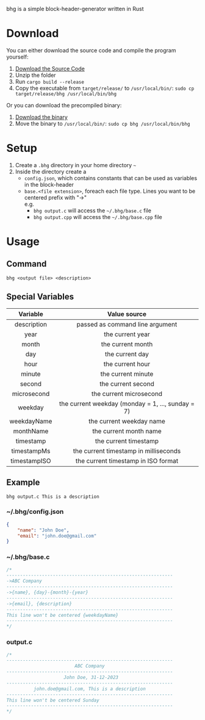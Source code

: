 bhg is a simple block-header-generator written in Rust

# Download

You can either download the source code and compile the program yourself:

1. [Download the Source Code](https://github.com/antonio-subasic/bhg/archive/refs/heads/main.zip)
1. Unzip the folder
1. Run `cargo build --release`
1. Copy the executable from `target/release/` to `/usr/local/bin/`: `sudo cp target/release/bhg /usr/local/bin/bhg`

Or you can download the precompiled binary:

1. [Download the binary](https://github.com/antonio-subasic/bhg/releases)
1. Move the binary to `/usr/local/bin/`: `sudo cp bhg /usr/local/bin/bhg`

# Setup

1. Create a `.bhg` directory in your home directory `~`
1. Inside the directory create a
    - `config.json`, which contains constants that can be used as variables in the block-header
    - `base.<file extension>`, foreach each file type. Lines you want to be centered prefix with "->" <br> e.g.
        - `bhg output.c` will access the `~/.bhg/base.c` file
        - `bhg output.cpp` will access the `~/.bhg/base.cpp` file

# Usage

## Command

`bhg <output file> <description>`

## Special Variables

|   Variable   |                   Value source                    |
| :----------: | :-----------------------------------------------: |
| description  |          passed as command line argument          |
|     year     |                 the current year                  |
|    month     |                 the current month                 |
|     day      |                  the current day                  |
|     hour     |                 the current hour                  |
|    minute    |                the current minute                 |
|    second    |                the current second                 |
| microsecond  |              the current microsecond              |
|   weekday    | the current weekday (monday = 1, ..., sunday = 7) |
| weekdayName  |             the current weekday name              |
|  monthName   |              the current month name               |
|  timestamp   |               the current timestamp               |
| timestampMs  |       the current timestamp in milliseconds       |
| timestampISO |        the current timestamp in ISO format        |

## Example

`bhg output.c This is a description`

### ~/.bhg/config.json

```json
{
    "name": "John Doe",
    "email": "john.doe@gmail.com"
}
```

### ~/.bhg/base.c

```c
/*
-------------------------------------------------------------
->ABC Company
-------------------------------------------------------------
->{name}, {day}-{month}-{year}
-------------------------------------------------------------
->{email}, {description}
-------------------------------------------------------------
This line won't be centered {weekdayName}
-------------------------------------------------------------
*/
```

### output.c

```c
/*
-------------------------------------------------------------
                         ABC Company
-------------------------------------------------------------
                     John Doe, 31-12-2023
-------------------------------------------------------------
          john.doe@gmail.com, This is a description
-------------------------------------------------------------
This line won't be centered Sunday
-------------------------------------------------------------
*/
```
